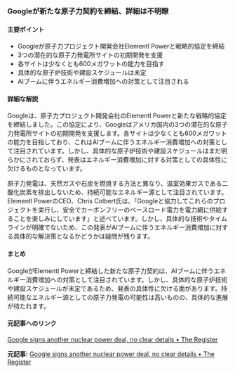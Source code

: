 ### Googleが新たな原子力契約を締結、詳細は不明瞭

#### 主要ポイント
- Googleが原子力プロジェクト開発会社Elementl Powerと戦略的協定を締結
- 3つの潜在的な原子力発電所サイトの初期開発を支援
- 各サイトは少なくとも600メガワットの能力を目指す
- 具体的な原子炉技術や建設スケジュールは未定
- AIブームに伴うエネルギー消費増加への対策として注目される

#### 詳細な解説
Googleは、原子力プロジェクト開発会社のElementl Powerと新たな戦略的協定を締結しました。この協定により、Googleはアメリカ国内の3つの潜在的な原子力発電所サイトの初期開発を支援します。各サイトは少なくとも600メガワットの能力を目指しており、これはAIブームに伴うエネルギー消費増加への対策として注目されています。しかし、具体的な原子炉技術や建設スケジュールはまだ明らかにされておらず、発表はエネルギー消費増加に対する対策としての具体性に欠けるものとなっています。

原子力発電は、天然ガスや石炭を燃焼する方法と異なり、温室効果ガスである二酸化炭素を排出しないため、持続可能なエネルギー源として注目されています。Elementl PowerのCEO、Chris Colbert氏は、「Googleと協力してこれらのプロジェクトを実行し、安全でカーボンフリーのベースロード電力を電力網に供給することを楽しみにしています」と述べています。しかし、具体的な技術やタイムラインが明確でないため、この発表がAIブームに伴うエネルギー消費増加に対する具体的な解決策となるかどうかは疑問が残ります。

#### まとめ
GoogleがElementl Powerと締結した新たな原子力契約は、AIブームに伴うエネルギー消費増加への対策として注目されています。しかし、具体的な原子炉技術や建設スケジュールが未定であるため、発表の具体性に欠ける面があります。持続可能なエネルギー源としての原子力発電の可能性は高いものの、具体的な進展が待たれます。

#### 元記事へのリンク
[Google signs another nuclear power deal, no clear details • The Register](https://www.theregister.com/2025/05/07/google_nuclear_power_deal/)

**元記事:** [Google signs another nuclear power deal, no clear details • The Register](https://www.theregister.com/2025/05/07/google_signs_another_nuclear_deal/)